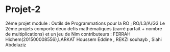 # Projet-2
2ème projet module : Outils de Programmations pour la RO ; RO/L3/A/G3
Le 2ème projets comporte deux defis mathématiques (carré parfait + nombre de multiplications) et un jeu de Nim
contributeurs : FERRAH Hichem(201500008556),LARKAT Houssem Eddine , REKZI souhayb , Siahi Abdelaziz
